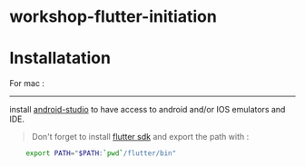 # workshop-flutter-initiation





# Installatation

For mac :
***
install [android-studio](https://developer.android.com/studio?hl=fr&gclid=CjwKCAiA55mPBhBOEiwANmzoQtvVNHosQwJlMe6Kmh1fRsDfFbYi1RDPbZVdCBn5zsuDqpy3LG06bRoCLy8QAvD_BwE&gclsrc=aw.ds) to have access to android and/or IOS emulators and IDE.
> Don't forget to install [flutter sdk](https://docs.flutter.dev/get-started/install/macos) and export the path  with :

```bash
    export PATH="$PATH:`pwd`/flutter/bin"
```
